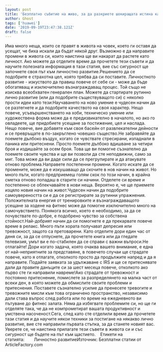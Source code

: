 ```yaml
---
layout: post
title: 'Безплатно събитие на живо, за да разкриете шокиращата истина какво ви държи назад, за да получите това, което искате'
author: Ghost
tags: ['huawei']
date: '2019-09-19T23:47:38.121Z'
draft: false
---
```


Има много неща, които се правят в живота на човек, което ги оставя да усещат, че биха искали да бъдат някой друг. Възможно е да направите промени в живота си, които наистина ще ви накарат да растете като личност. Ако можете да отделите време да прочетете тези съвети и да научите полезната информация в тази статия, вие със сигурност ще започнете своя път към личностно развитие.Решението да се подобрите е страхотна цел, която трябва да си поставите. Личностното развитие - изкуството да правиш повече от себе си - може да бъде обогатяващ и изключително възнаграждаващ процес. Той също не изисква всеобхватен генерален план. Можете да стартирате рутинно лично развитие (или да подобрите съществуващото си) с няколко прости идеи като тези:Научаването на ново умение е чудесен начин да се разтегнете и да подобрите качеството на своя характер. Нещо повече, усъвършенстването на хоби, техническо умение или художествена форма може да е предизвикателно в началото, но ако го овладеете, ще придобиете усещане за постижение, цел и наслада. Нещо повече, вие добавяте към своя басейн от развлекателни дейности и се превръщате в по-закръглено човешко същество.Не забравяйте да поемете дълбоко въздух, когато се чувствате стресирани, изпаднали в паника или притеснени. Просто поемете дълбоко вдишване за четири броя и издишайте за осем броя. Това ще ви помогне съзнателно да поемете своите чувства и ще ви позволи да сте неподвижни, само за миг. Това може да ви даде сили да се прегрупирате и да атакувате отново проблема.Направете постепенни промени. Когато искате да се промените, може да е изкушаващо да скочите в нов начин на живот. Но много пъти, когато предприемеш голям скок по този начин, в крайна сметка отново попадаш в старите си начини. Отделете си време и постепенно се облекчавайте в нови неща. Вероятно е, че ще приемете изцяло новия начин на живот.Чудесен начин да подобрите самоувереността си е да се регистрирате за рутинни упражнения. Положителната енергия от тренировките и възнаграждаващото усещане за ходене на фитнес може да помогне изключително много на самочувствието. Понякога всичко, което е необходимо, за да се почувствате по-добре, е подобрено чувство за собствена стойност.Най-добрият начин да си помогнете е да прекарвате повече време в релакс. Много пъти хората получават депресия или тревожност, защото са претоварени. Като отделите дори един час от деня си, за да се отпуснете, да прочетете книга или да гледате телевизия, умът ви е по-стабилен да се справи с важни въпроси.Не отлагайте! Дори когато задача, която очаква вашето внимание, е една от най-неприятните за представяне, в повечето случаи ще страдате повече, като я отлагате, отколкото просто да продължите напред и да я направите. Подайте заявката за удължаване с IRS и ще се притеснявате дали да правите данъците си за шест месеца повече, отколкото ако първо сте ги направили навреме!Ако страдате от тревожност и постоянно притеснение, помислете за разпределянето на малка част от всеки ден, в която можете да обмислите своите проблеми и притеснения. Поставете съзнателно усилие да пренесете тревогите и тревожните мисли към това ограничено пространство, независимо дали става въпрос след работа или по време на ежедневното ви пътуване до фитнес залата. Няма да избягвате проблемите си, но ще ги отделяте така, че да не компрометират вашата продуктивност и умствена насоченост.Сега, след като сте отделили време да прочетете тази статия и да научите някои техники за постигане на някакво лично развитие, вие сте направили първата стъпка, за да станете новият вас. Уверете се, че наистина прилагате тези съвети в живота си и със сигурност ще бъдете на път към щастието.    Етикети на статията:        Личностно развитиеИзточник: Безплатни статии от ArticleFactory.com
